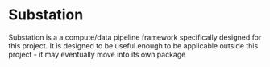 # Substation
Substation is a a compute/data pipeline framework specifically designed for this project.
It is designed to be useful enough to be applicable outside this project - it may eventually move
into its own package
